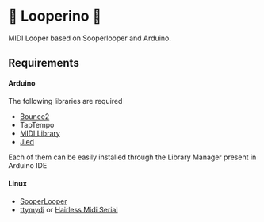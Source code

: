 # 🎹 Looperino 🎸
MIDI Looper based on Sooperlooper and Arduino.
## Requirements
#### Arduino
The following libraries are required
- [Bounce2](https://github.com/thomasfredericks/Bounce2)
- TapTempo
- [MIDI Library](https://github.com/FortySevenEffects/arduino_midi_library)
- [Jled](https://github.com/jandelgado/jled)

Each of them can be easily installed through the Library Manager present in Arduino IDE
#### Linux
- [SooperLooper](https://github.com/essej/sooperlooper)
- [ttymydi](https://launchpad.net/ttymidi) or [Hairless Midi Serial](https://projectgus.github.io/hairless-midiserial/)
